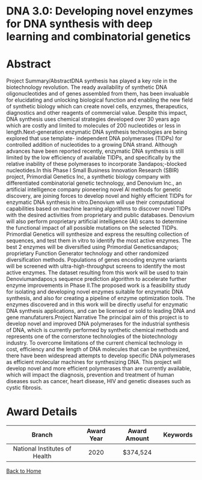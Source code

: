 
DNA 3.0: Developing novel enzymes for DNA synthesis with deep learning and combinatorial genetics
=================================================================================================

# Abstract


Project Summary/AbstractDNA synthesis has played a key role in the biotechnology revolution. The ready availability of
synthetic DNA oligonucleotides and of genes assembled from them, has been invaluable for
elucidating and unlocking biological function and enabling the new field of synthetic biology which
can create novel cells, enzymes, therapeutics, diagnostics and other reagents of commercial value.
Despite this impact, DNA synthesis uses chemical strategies developed over 30 years ago which
are costly and limited to molecules of 200 nucleotides or less in length.Next-generation enzymatic DNA synthesis technologies are being explored that use template-
independent DNA polymerases (TIDPs) for controlled addition of nucleotides to a growing DNA
strand. Although advances have been reported recently, enzymatic DNA synthesis is still limited by
the low efficiency of available TIDPs, and specifically by the relative inability of these polymerases
to incorporate 3andapos;-blocked nucleotides.In this Phase I Small Business Innovation Research (SBIR) project, Primordial Genetics Inc, a
synthetic biology company with differentiated combinatorial genetic technology, and Denovium Inc.,
an artificial intelligence company pioneering novel Al methods for genetic discovery, are joining
forces to develop novel and highly efficient TIDPs for enzymatic DNA synthesis in vitro.Denovium will use their computational capabilities based on machine learning algorithms to
discover novel TIDPs with the desired activities from proprietary and public databases. Denovium
will also perform proprietary artificial intelligence (AI) scans to determine the functional impact of all
possible mutations on the selected TIDPs. Primordial Genetics will synthesize and express the
resulting collection of sequences, and test them in vitro to identify the most active enzymes. The best
2 enzymes will be diversified using Primordial Geneticsandapos; proprietary Function Generator technology
and other randomized diversification methods. Populations of genes encoding enzyme variants will
be screened with ultra-high-throughput screens to identify the most active enzymes. The dataset
resulting from this work will be used to train Denoviumandapos;s sequence prediction algorithm to accelerate
further enzyme improvements in Phase II.The proposed work is a feasibility study for isolating and developing novel enzymes suitable for
enzymatic DNA synthesis, and also for creating a pipeline of enzyme optimization tools. The
enzymes discovered and in this work will be directly useful for enzymatic DNA synthesis applications,
and can be licensed or sold to leading DNA and gene manufaturers.Project Narrative
The principal aim of this project is to develop novel and improved DNA polymerases for the
industrial synthesis of DNA, which is currently performed by synthetic chemical methods and
represents one of the cornerstone technologies of the biotechnology industry. To overcome
limitations of the current chemical technology in cost, efficiency and the length of DNA molecules
that can be synthesized, there have been widespread attempts to develop specific DNA
polymerases as efficient molecular machines for synthesizing DNA. This project will develop novel
and more efficient polymerases than are currently available, which will impact the diagnosis,
prevention and treatment of human diseases such as cancer, heart disease, HIV and genetic
diseases such as cystic fibrosis.  

# Award Details

|Branch|Award Year|Award Amount|Keywords|
| :---: | :---: | :---: | :---: |
|National Institutes of Health|2020|$374,524||
  
  


[Back to Home](https://github.com/chrischow/dod_sbir_awards#2445)